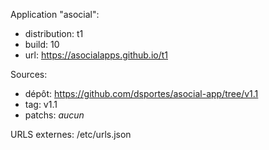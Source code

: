 Application "asocial":
- distribution: t1
- build: 10
- url: https://asocialapps.github.io/t1

Sources: 
- dépôt: https://github.com/dsportes/asocial-app/tree/v1.1
- tag: v1.1
- patchs: _aucun_

URLS externes: /etc/urls.json

